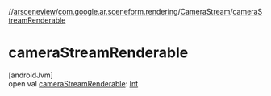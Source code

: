 //[arsceneview](../../../index.md)/[com.google.ar.sceneform.rendering](../index.md)/[CameraStream](index.md)/[cameraStreamRenderable](camera-stream-renderable.md)

# cameraStreamRenderable

[androidJvm]\
open val [cameraStreamRenderable](camera-stream-renderable.md): [Int](https://kotlinlang.org/api/latest/jvm/stdlib/kotlin/-int/index.html)
